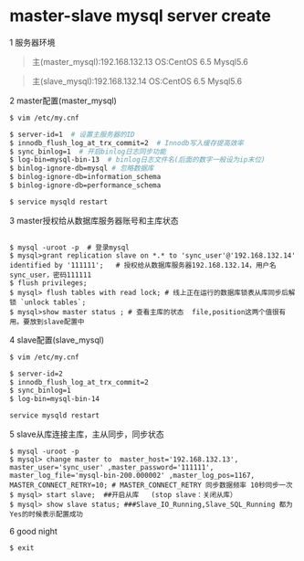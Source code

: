 master-slave mysql server create
=========================================

1 服务器环境

> 主(master_mysql):192.168.132.13  OS:CentOS 6.5 Mysql5.6  

> 主(slave_mysql):192.168.132.14  OS:CentOS 6.5 Mysql5.6

2 master配置(master_mysql)

```bash
$ vim /etc/my.cnf

$ server-id=1  # 设置主服务器的ID
$ innodb_flush_log_at_trx_commit=2  # Innodb写入缓存提高效率
$ sync_binlog=1  # 开启binlog日志同步功能
$ log-bin=mysql-bin-13  # binlog日志文件名(后面的数字一般设为ip末位)
$ binlog-ignore-db=mysql # 忽略数据库
$ binlog-ignore-db=information_schema
$ binlog-ignore-db=performance_schema

$ service mysqld restart
```

3 master授权给从数据库服务器账号和主库状态

```mysql

$ mysql -uroot -p  # 登录mysql
$ mysql>grant replication slave on *.* to 'sync_user'@'192.168.132.14' identified by '111111';   # 授权给从数据库服务器192.168.132.14，用户名sync_user，密码111111
$ flush privileges;
$ mysql> flush tables with read lock; # 线上正在运行的数据库锁表从库同步后解锁 `unlock tables`;
$ mysql>show master status ; # 查看主库的状态  file,position这两个值很有用。要放到slave配置中

```
4 slave配置(slave_mysql)

```bash
$ vim /etc/my.cnf

$ server-id=2
$ innodb_flush_log_at_trx_commit=2
$ sync_binlog=1
$ log-bin=mysql-bin-14

service mysqld restart
```

5 slave从库连接主库，主从同步，同步状态

```mysql
$ mysql -uroot -p
$ mysql> change master to  master_host='192.168.132.13', master_user='sync_user' ,master_password='111111', master_log_file='mysql-bin-200.000002' ,master_log_pos=1167, MASTER_CONNECT_RETRY=10; # MASTER_CONNECT_RETRY 同步数据频率 10秒同步一次
$ mysql> start slave;  ##开启从库   (stop slave：关闭从库）
$ mysql> show slave status; ###Slave_IO_Running,Slave_SQL_Running 都为Yes的时候表示配置成功
```

6 good night

```bash
$ exit
```
